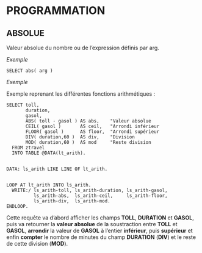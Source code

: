 # **PROGRAMMATION**

## **ABSOLUE**

Valeur absolue du nombre ou de l’expression définis par arg.

_Exemple_

```ABAP
SELECT abs( arg )
```

_Exemple_

Exemple reprenant les différentes fonctions arithmétiques :

```ABAP
SELECT toll,
       duration,
       gasol,
       ABS( toll - gasol ) AS abs,    "Valeur absolue
       CEIL( gasol )       AS ceil,   "Arrondi inférieur
       FLOOR( gasol )      AS floor,  "Arrondi supérieur
       DIV( duration,60 )  AS div,    "Division
       MOD( duration,60 )  AS mod     "Reste division
  FROM ztravel
  INTO TABLE @DATA(lt_arith).


DATA: ls_arith LIKE LINE OF lt_arith.


LOOP AT lt_arith INTO ls_arith.
  WRITE:/ ls_arith-toll, ls_arith-duration, ls_arith-gasol,
          ls_arith-abs,  ls_arith-ceil,     ls_arith-floor,
          ls_arith-div,  ls_arith-mod.
ENDLOOP.
```

Cette requête va d’abord afficher les champs **TOLL**, **DURATION** et **GASOL**, puis va retourner la **valeur absolue** de la soustraction entre **TOLL** et **GASOL**, **arrondir** la valeur de **GASOL** à l’entier **inférieur**, puis **supérieur** et enfin **compter** le nombre de minutes du champ **DURATION** (**DIV**) et le reste de cette division (**MOD**).
